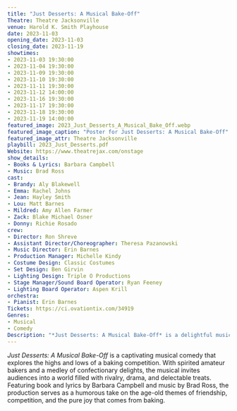 ```yaml
---
title: "Just Desserts: A Musical Bake-Off"
Theatre: Theatre Jacksonville
venue: Harold K. Smith Playhouse
date: 2023-11-03
opening_date: 2023-11-03
closing_date: 2023-11-19
showtimes:
- 2023-11-03 19:30:00
- 2023-11-04 19:30:00
- 2023-11-09 19:30:00
- 2023-11-10 19:30:00
- 2023-11-11 19:30:00
- 2023-11-12 14:00:00
- 2023-11-16 19:30:00
- 2023-11-17 19:30:00
- 2023-11-18 19:30:00
- 2023-11-19 14:00:00
featured_image: 2023_Just_Desserts_A_Musical_Bake_Off.webp
featured_image_caption: "Poster for Just Desserts: A Musical Bake-Off"
featured_image_attr: Theatre Jacksonville
playbill: 2023_Just_Desserts.pdf
Website: https://www.theatrejax.com/onstage
show_details: 
- Books & Lyrics: Barbara Campbell
- Music: Brad Ross
cast:
- Brandy: Aly Blakewell
- Emma: Rachel Johns
- Jean: Hayley Smith
- Lou: Matt Barnes
- Mildred: Amy Allen Farmer
- Zack: Blake Michael Osner
- Donny: Richie Rosado
crew:
- Director: Ron Shreve
- Assistant Director/Choreographer: Theresa Pazanowski
- Music Director: Erin Barnes
- Production Manager: Michelle Kindy
- Costume Design: Classic Costumes
- Set Design: Ben Girvin
- Lighting Design: Triple O Productions
- Stage Manager/Sound Board Operator: Ryan Feeney
- Lighting Board Operator: Aspen Krill
orchestra:
- Pianist: Erin Barnes
Tickets: https://ci.ovationtix.com/34919
Genres:
- Musical
- Comedy
Description: "*Just Desserts: A Musical Bake-Off* is a delightful musical comedy that pits amateur bakers against each other in a spirited competition. The musical serves up a scrumptious tale of rivalry, friendship, and the joy of baking."
---
```

*Just Desserts: A Musical Bake-Off* is a captivating musical comedy that explores the highs and lows of a baking competition. With spirited amateur bakers and a medley of confectionary delights, the musical invites audiences into a world filled with rivalry, drama, and delectable treats. Featuring book and lyrics by Barbara Campbell and music by Brad Ross, the production serves as a humorous take on the age-old themes of friendship, competition, and the pure joy that comes from baking.